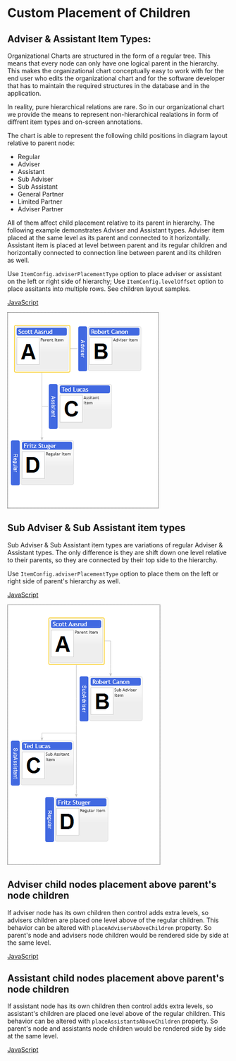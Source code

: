 # Custom Placement of Children
## Adviser & Assistant Item Types:

Organizational Charts are structured in the form of a regular tree. This means that every node can only have one logical parent in the hierarchy. This makes the organizational chart conceptually easy to work with for the end user who edits the organizational chart and for the software developer that has to maintain the required structures in the database and in the application.

In reality, pure hierarchical relations are rare. So in our organizational chart we provide the means to represent non-hierarchical realations in form of diffrent item types and on-screen annotations.

The chart is able to represent the following child positions in diagram layout relative to parent node:

* Regular
* Adviser
* Assistant
* Sub Adviser
* Sub Assistant
* General Partner
* Limited Partner
* Adviser Partner

All of them affect child placement relative to its parent in hierarchy. The following example demonstrates  Adviser and Assistant types. Adviser item placed at the same level as its parent and connected to it horizontally. Assistant item is placed at level between parent and its regular children and horizontally connected to connection line between parent and its children as well.

Use `ItemConfig.adviserPlacementType` option to place adviser or assistant on the left or right side of hierarchy;
Use `ItemConfig.levelOffset` option to place assitants into multiple rows. See children layout samples.

[JavaScript](javascript.controls/CaseAdviserAndAssistantItemTypes.html)

![Screenshot](javascript.controls/__image_snapshots__/CaseAdviserAndAssistantItemTypes-snap.png)

## Sub Adviser & Sub Assistant item types

Sub Adviser & Sub Assistant item types are variations of regular Adviser & Assistant types. The only difference is they are shift down one level relative to their parents, so they are connected by their top side to the hierarchy.

Use `ItemConfig.adviserPlacementType` option to place them on the left or right side of parent's hierarchy as well.

[JavaScript](javascript.controls/CaseSubAdviserAndSubAssistantItemTypes.html)

![Screenshot](javascript.controls/__image_snapshots__/CaseSubAdviserAndSubAssistantItemTypes-snap.png)

## Adviser child nodes placement above parent's node children

If adviser node has its own children then control adds extra levels, so advisers children are placed one level above of the regular children. This behavior can be altered with `placeAdvisersAboveChildren` property. So parent's node and advisers node children would be rendered side by side at the same level.

[JavaScript](javascript.controls/CasePlaceAdvisersAboveChildren.html)

## Assistant child nodes placement above parent's node children

If assistant node has its own children then control adds extra levels, so assistant's children are placed one level above of the regular children. This behavior can be altered with `placeAssistantsAboveChildren` property. So parent's node and assistants node children would be rendered side by side at the same level.

[JavaScript](javascript.controls/CasePlaceAssistantsAboveChildren.html)
